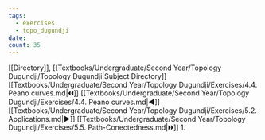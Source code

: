 ```yaml
---
tags:
  - exercises
  - topo_dugundji
date: 
count: 35
---
```

[[Directory]], [[Textbooks/Undergraduate/Second Year/Topology Dugundji/Topology Dugundji|Subject Directory]]
[[Textbooks/Undergraduate/Second Year/Topology Dugundji/Exercises/4.4. Peano curves.md|🞀🞀]] [[Textbooks/Undergraduate/Second Year/Topology Dugundji/Exercises/4.4. Peano curves.md|◀]] [[Textbooks/Undergraduate/Second Year/Topology Dugundji/Exercises/5.2. Applications.md|▶]] [[Textbooks/Undergraduate/Second Year/Topology Dugundji/Exercises/5.5. Path-Conectedness.md|🞂🞂]]
1. 